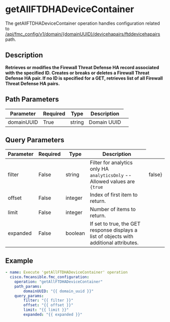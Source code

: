 # getAllFTDHADeviceContainer

The getAllFTDHADeviceContainer operation handles configuration related to [/api/fmc_config/v1/domain/{domainUUID}/devicehapairs/ftddevicehapairs](/paths//api/fmc_config/v1/domain/{domain_uuid}/devicehapairs/ftddevicehapairs.md) path.&nbsp;
## Description
**Retrieves or modifies the Firewall Threat Defense HA record associated with the specified ID. Creates or breaks or deletes a Firewall Threat Defense HA pair. If no ID is specified for a GET, retrieves list of all Firewall Threat Defense HA pairs.**

## Path Parameters
| Parameter | Required | Type | Description |
| --------- | -------- | ---- | ----------- |
| domainUUID | True | string <td colspan=3> Domain UUID |

## Query Parameters
| Parameter | Required | Type | Description |
| --------- | -------- | ---- | ----------- |
| filter | False | string <td colspan=3> Filter for analytics only HA<br/><code>analyticsOnly</code> -- Allowed values are <code>{true|false}</code><br/> |
| offset | False | integer <td colspan=3> Index of first item to return. |
| limit | False | integer <td colspan=3> Number of items to return. |
| expanded | False | boolean <td colspan=3> If set to true, the GET response displays a list of objects with additional attributes. |

## Example
```yaml
- name: Execute 'getAllFTDHADeviceContainer' operation
  cisco.fmcansible.fmc_configuration:
    operation: "getAllFTDHADeviceContainer"
    path_params:
        domainUUID: "{{ domain_uuid }}"
    query_params:
        filter: "{{ filter }}"
        offset: "{{ offset }}"
        limit: "{{ limit }}"
        expanded: "{{ expanded }}"

```